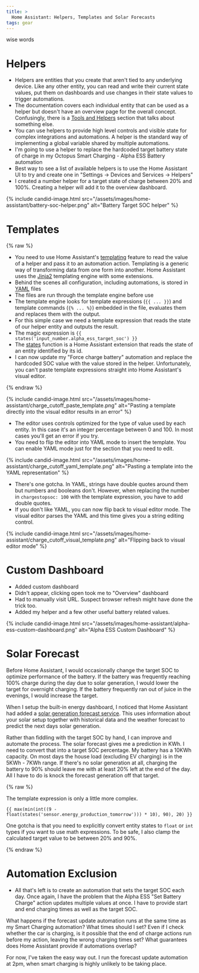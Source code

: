 ```yaml
---
title: >
  Home Assistant: Helpers, Templates and Solar Forecasts
tags: gear
---
```


wise words

# Helpers

* Helpers are entities that you create that aren't tied to any underlying device. Like any other entity, you can read and write their current state values, put them on dashboards and use changes in their state values to trigger automations. 
* The documentation covers each individual entity that can be used as a helper but doesn't have an overview page for the overall concept. Confusingly, there is a [Tools and Helpers](https://www.home-assistant.io/docs/tools/) section that talks about something else.
* You can use helpers to provide high level controls and visible state for complex integrations and automations. A helper is the standard way of implementing a global variable shared by multiple automations. 
* I'm going to use a helper to replace the hardcoded target battery state of charge in my Octopus Smart Charging - Alpha ESS Battery automation
* Best way to see a list of available helpers is to use the Home Assistant UI to try and create one in "Settings -> Devices and Services -> Helpers"
* I created a number helper for a target state of charge between 20% and 100%. Creating a helper will add it to the overview dashboard.

{% include candid-image.html src="/assets/images/home-assistant/battery-soc-helper.png" alt="Battery Target SOC helper" %}

# Templates

{% raw %}

* You need to use Home Assistant's [templating](https://www.home-assistant.io/docs/configuration/templating/) feature to read the value of a helper and pass it to an automation action. Templating is a generic way of transforming data from one form into another. Home Assistant uses the [Jinja2](https://palletsprojects.com/p/jinja) templating engine with some extensions. 
* Behind the scenes all configuration, including automations, is stored in [YAML]() files
* The files are run through the template engine before use
* The template engine looks for template expressions (`{{ ... }}`) and template commands (`{% ... %}`) embedded in the file, evaluates them and replaces them with the output.
* For this simple case we need a template expression that reads the state of our helper entity and outputs the result. 
* The magic expression is `{{ states('input_number.alpha_ess_target_soc') }}`
* The [states](https://www.home-assistant.io/docs/configuration/templating/#states) function is a Home Assistant extension that reads the state of an entity identified by its id.
* I can now update my "Force charge battery" automation and replace the hardcoded SOC value with the value stored in the helper. Unfortunately, you can't paste template expressions straight into Home Assistant's visual editor.

{% endraw %}

{% include candid-image.html src="/assets/images/home-assistant/charge_cutoff_paste_template.png" alt="Pasting a template directly into the visual editor results in an error" %}

* The editor uses controls optimized for the type of value used by each entity. In this case it's an integer percentage between 0 and 100. In most cases you'll get an error if you try.
* You need to flip the editor into YAML mode to insert the template. You can enable YAML mode just for the section that you need to edit.

{% include candid-image.html src="/assets/images/home-assistant/charge_cutoff_yaml_template.png" alt="Pasting a template into the YAML representation" %}

* There's one gotcha. In YAML, strings have double quotes around them but numbers and booleans don't. However, when replacing the number in `chargestopsoc: 100` with the template expression, you have to add double quotes.
* If you don't like YAML, you can now flip back to visual editor mode. The visual editor parses the YAML and this time gives you a string editing control.

{% include candid-image.html src="/assets/images/home-assistant/charge_cutoff_visual_template.png" alt="Flipping back to visual editor mode" %}

# Custom Dashboard

* Added custom dashboard
* Didn't appear, clicking open took me to "Overview" dashboard
* Had to manually visit URL. Suspect browser refresh might have done the trick too.
* Added my helper and a few other useful battery related values.

{% include candid-image.html src="/assets/images/home-assistant/alpha-ess-custom-dashboard.png" alt="Alpha ESS Custom Dashboard" %}

# Solar Forecast

Before Home Assistant, I would occasionally change the target SOC to optimize performance of the battery. If the battery was frequently reaching 100% charge during the day due to solar generation, I would lower the target for overnight charging. If the battery frequently ran out of juice in the evenings, I would increase the target. 

When I setup the built-in energy dashboard, I noticed that Home Assistant had added a [solar generation forecast service](https://www.home-assistant.io/integrations/forecast_solar/). This uses information about your solar setup together with historical data and the weather forecast to predict the next days solar generation. 

Rather than fiddling with the target SOC by hand, I can improve and automate the process. The solar forecast gives me a prediction in KWh. I need to convert that into a target SOC percentage. My battery has a 10KWh capacity. On most days the house load (excluding EV charging) is in the 5KWh - 7KWh range. If there's no solar generation at all, charging the battery to 90% should leave me with at least 20% left at the end of the day. All I have to do is knock the forecast generation off that target.

{% raw %}

The template expression is only a little more complex.

```jinja
{{ max(min(int((9 - float(states('sensor.energy_production_tomorrow'))) * 10), 90), 20) }}
```

One gotcha is that you need to explicitly convert entity states to `float` or `int` types if you want to use math expressions. To be safe, I also clamp the calculated target value to be between 20% and 90%. 

{% endraw %}

# Automation Exclusion

* All that's left is to create an automation that sets the target SOC each day. Once again, I have the problem that the Alpha ESS "Set Battery Charge" action updates multiple values at once. I have to provide start and end charging times as well as the target SOC.

What happens if the forecast update automation runs at the same time as my Smart Charging automation? What times should I set? Even if I check whether the car is charging, is it possible that the end of charge actions run before my action, leaving the wrong charging times set? What guarantees does Home Assistant provide if automations overlap?

For now, I've taken the easy way out. I run the forecast update automation at 2pm, when smart charging is highly unlikely to be taking place.
